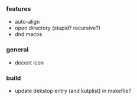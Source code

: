 ### features
- auto-align
- open directory (stupid? recursive?)
- dnd macos

### general
- decent icon

### build
- update dekstop entry (and kutplist) in makefile?
